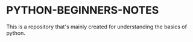 # PYTHON-BEGINNERS-NOTES
This is a repository that's mainly created for understanding the basics of python.
